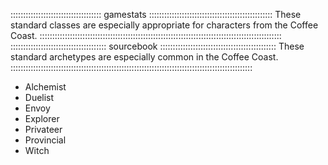 :::::::::::::::::::::::::::::::::::: gamestats :::::::::::::::::::::::::::::::::::::::::::::::::
These standard classes are especially appropriate for characters from the Coffee Coast.
::::::::::::::::::::::::::::::::::::::::::::::::::::::::::::::::::::::::::::::::::::::::::::::::
:::::::::::::::::::::::::::::::::::::: sourcebook ::::::::::::::::::::::::::::::::::::::::::::::
These standard archetypes are especially common in the Coffee Coast.
::::::::::::::::::::::::::::::::::::::::::::::::::::::::::::::::::::::::::::::::::::::::::::::::

  - Alchemist
  - Duelist
  - Envoy
  - Explorer
  - Privateer
  - Provincial
  - Witch
